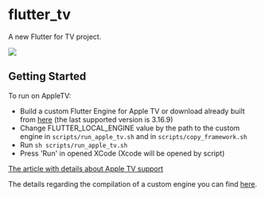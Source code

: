 # flutter_tv

A new Flutter for TV project.

![](https://github.com/DenisovAV/flutter_tv/blob/master/assets/description/preview.png)

## Getting Started

To run on AppleTV:
 - Build a custom Flutter Engine for Apple TV or download already built from [here](https://drive.google.com/drive/folders/1fI8pR2TkFyUBQG8lmlkmlS4O1leMEWK7?usp=sharing) (the last supported version is 3.16.9)
 - Change FLUTTER_LOCAL_ENGINE value by the path to the custom engine in `scripts/run_apple_tv.sh` and in `scripts/copy_framework.sh`
 - Run `sh scripts/run_apple_tv.sh`
 - Press 'Run' in opened XCode (Xcode will be opened by script)
 
[The article with details about Apple TV support](https://medium.com/flutter-community/flutter-for-apple-tv-756fcd5e8113)
 
The details regarding the compilation of a custom engine you can find [here](https://github.com/LibertyGlobal/flutter-tvos-demo).
